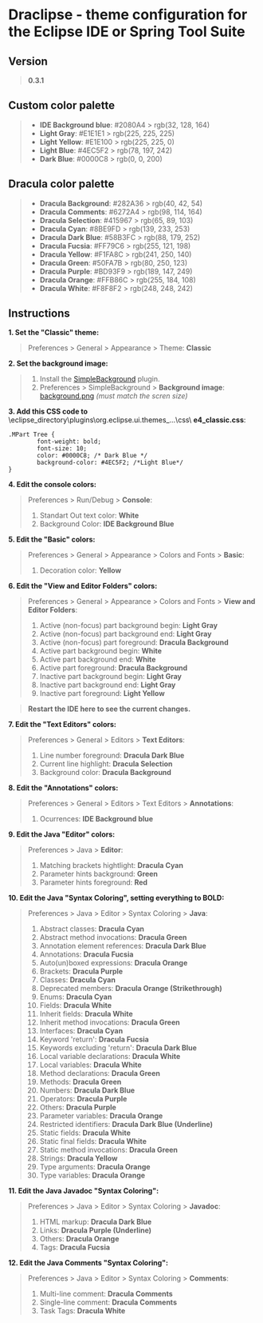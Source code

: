 # Draclipse - theme configuration for the Eclipse IDE or Spring Tool Suite

## Version
> **0.3.1**

## Custom color palette
> * **IDE Background blue**: #2080A4 > rgb(32, 128, 164)
> * **Light Gray**: #E1E1E1 > rgb(225, 225, 225)
> * **Light Yellow**: #E1E100 > rgb(225, 225, 0)
> * **Light Blue**: #4EC5F2 > rgb(78, 197, 242)
> * **Dark Blue**: #0000C8 > rgb(0, 0, 200)

## Dracula color palette
> * **Dracula Background**: #282A36 > rgb(40, 42, 54)
> * **Dracula Comments**: #6272A4 > rgb(98, 114, 164)
> * **Dracula Selection**: #415967 > rgb(65, 89, 103)
> * **Dracula Cyan**: #8BE9FD > rgb(139, 233, 253)
> * **Dracula Dark Blue**: #58B3FC > rgb(88, 179, 252)
> * **Dracula Fucsia**: #FF79C6 > rgb(255, 121, 198)
> * **Dracula Yellow**: #F1FA8C > rgb(241, 250, 140)
> * **Dracula Green**: #50FA7B > rgb(80, 250, 123)
> * **Dracula Purple**: #BD93F9 > rgb(189, 147, 249)
> * **Dracula Orange**: #FFB86C > rgb(255, 184, 108)
> * **Dracula White**: #F8F8F2 > rgb(248, 248, 242)

## Instructions

**1. Set the "Classic" theme:**
> Preferences > General > Appearance > Theme: **Classic**

**2. Set the background image:**
> 1. Install the [SimpleBackground](https://marketplace.eclipse.org/content/simplebackground) plugin.
> 2. Preferences > SimpleBackground > **Background image**: [background.png](./background.png) *(must match the scren size)*

**3. Add this **CSS** code to** \eclipse_directory\plugins\org.eclipse.ui.themes_...\css\ **e4_classic.css**:

```
.MPart Tree {
        font-weight: bold;
        font-size: 10;
        color: #0000C8; /* Dark Blue */
        background-color: #4EC5F2; /*Light Blue*/
}
````

**4. Edit the console colors:**

> Preferences > Run/Debug > **Console**:
> 1. Standart Out text color: **White**
> 2. Background Color: **IDE Background Blue**

**5. Edit the "Basic" colors:**
> Preferences > General > Appearance > Colors and Fonts > **Basic**:
> 1. Decoration color: **Yellow**

**6. Edit the "View and Editor Folders" colors:**
> Preferences > General > Appearance > Colors and Fonts > **View and Editor Folders**:
> 1. Active (non-focus) part background begin: **Light Gray**
> 2. Active (non-focus) part background end: **Light Gray**
> 3. Active (non-focus) part foreground: **Dracula Background**
> 4. Active part background begin: **White**
> 5. Active part background end: **White**
> 6. Active part foreground: **Dracula Background**
> 7. Inactive part background begin: **Light Gray**
> 8. Inactive part background end: **Light Gray**
> 9. Inactive part foreground: **Light Yellow**

> **Restart the IDE here to see the current changes.**

**7. Edit the "Text Editors" colors:**
> Preferences > General > Editors > **Text Editors**:
> 1. Line number foreground: **Dracula Dark Blue**
> 2. Current line highlight: **Dracula Selection**
> 7. Background color: **Dracula Background**

**8. Edit the "Annotations" colors:**
> Preferences > General > Editors > Text Editors > **Annotations**:
> 1. Ocurrences: **IDE Background blue**

**9. Edit the Java "Editor" colors:**
> Preferences > Java > **Editor**:
> 1. Matching brackets hightlight: **Dracula Cyan**
> 2. Parameter hints background: **Green**
> 3. Parameter hints foreground: **Red**

**10. Edit the Java "Syntax Coloring", setting everything to BOLD:**
> Preferences > Java > Editor > Syntax Coloring > **Java**:
> 1. Abstract classes: **Dracula Cyan**
> 2. Abstract method invocations: **Dracula Green**
> 3. Annotation element references: **Dracula Dark Blue**
> 4. Annotations: **Dracula Fucsia**
> 5. Auto(un)boxed expressions: **Dracula Orange**
> 6. Brackets: **Dracula Purple**
> 7. Classes: **Dracula Cyan**
> 8. Deprecated members: **Dracula Orange (Strikethrough)**
> 9. Enums: **Dracula Cyan**
> 10. Fields: **Dracula White**
> 11. Inherit fields: **Dracula White**
> 12. Inherit method invocations: **Dracula Green**
> 13. Interfaces: **Dracula Cyan**
> 14. Keyword 'return': **Dracula Fucsia**
> 15. Keywords excluding 'return': **Dracula Dark Blue**
> 16. Local variable declarations: **Dracula White**
> 17. Local variables: **Dracula White**
> 18. Method declarations: **Dracula Green**
> 19. Methods: **Dracula Green**
> 20. Numbers: **Dracula Dark Blue**
> 21. Operators: **Dracula Purple**
> 22. Others: **Dracula Purple**
> 23. Parameter variables: **Dracula Orange**
> 24. Restricted identifiers: **Dracula Dark Blue (Underline)**
> 25. Static fields: **Dracula White**
> 26. Static final fields: **Dracula White**
> 27. Static method invocations: **Dracula Green**
> 28. Strings: **Dracula Yellow**
> 29. Type arguments: **Dracula Orange**
> 30. Type variables: **Dracula Orange**

**11. Edit the Java Javadoc "Syntax Coloring":**
> Preferences > Java > Editor > Syntax Coloring > **Javadoc**:
> 1. HTML markup: **Dracula Dark Blue**
> 2. Links: **Dracula Purple (Underline)**
> 3. Others: **Dracula Orange**
> 4. Tags: **Dracula Fucsia**

**12. Edit the Java Comments "Syntax Coloring":**
> Preferences > Java > Editor > Syntax Coloring > **Comments**:
> 1. Multi-line comment: **Dracula Comments**
> 2. Single-line comment: **Dracula Comments**
> 3. Task Tags: **Dracula White**